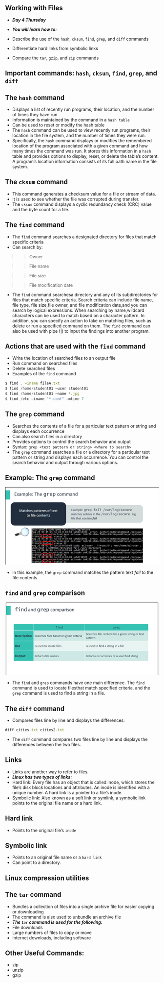 ## Working with Files
- ***Day 4 Thursday***

- ***You will learn how to:***
- Describe the use of the `hash`, `cksum`, `find`, `grep`, and `diff` commands
- Differentiate hard links from symbolic links
- Compare the `tar`, `gzip`, and `zip` commands

## Important commands: `hash`, `cksum`, `find`, `grep`, and `diff`
## The `hash` command
- Displays a list of recently run programs, their location, and the number of times they have run
- Information is maintained by the command in a `hash table`
- Can be used to reset or modify the hash table
- The `hash` command can be used to view recently run programs, their location in the file system, and the number of times they were run. 
- Specifically, the `hash` command displays or modifies the remembered location of the program associated with a given command and how many times the command was run. It stores this information in a `hash` table and provides options to display, reset, or delete the table’s content. A program’s location information consists of its full path name in the file system.

## The `cksum` command
- This command generates a checksum value for a file or stream of data.
- It is used to see whether the file was corrupted during transfer.
- The `cksum` command displays a cyclic redundancy check (CRC) value and the byte count for a file.

## The `find` command
- The `find` command searches a designated directory for files that match specific criteria
- Can search by:

>> Owner

>> File name

>> File size

>> File modification date

- The `find` command searchesa directory and any of its subdirectories for files that match specific criteria. Search criteria can include file name, file type, file size,file owner, and file modification date,and you can search by logical expressions. When searching by name,wildcard characters can be used to match based on a character pattern. In addition, you can specify an action to take on matching files, such as delete or run a specified command on them. The `find` command can also be used with pipe (|) to input the findings into another program.

## Actions that are used with the `find` command
- Write the location of searched files to an output file
- Run command on searched files
- Delete searched files
- Examples of the `find` command

```javascript
$ find . –iname fileA.txt
$ find /home/student01 –user student01
$ find /home/student01 –name *.jpg
$ find /etc –iname "*.conf" –mtime 7
```

## The `grep` command
- Searches the contents of a file for a particular text pattern or string and displays each occurrence
- Can also search files in a directory
- Provides options to control the search behavior and output
- Syntax: `grep <text pattern or string> <where to search>`
- The `grep` command searches a file or a directory for a particular text pattern or string and displays each occurrence. You can control the search behavior and output through various options.

## Example: The `grep` command
![alt text](<Images/grep cmd.png>)

- In this example, the `grep` command matches the pattern text *fail* to the file contents.

## `find` and `grep` comparison
![alt text](<Images/find vs grep.png>)

- The `find` and `grep` commands have one main difference. The `find` command is used to locate filesthat match specified criteria, and the `grep` command is used to find a string in a file.
 
## The `diff` command
- Compares files line by line and displays the differences:

```javascript
diff cities.txt cities2.txt
```

- The `diff` command compares two files line by line and displays the differences between the two files.

## Links
- Links are another way to refer to files.
- ***Linux has two types of links:***
- Hard link: Every file has an object that is called inode, which stores the file’s disk block locations and attributes. An inode is identified with a unique number. A hard link is a pointer to a file’s inode.
- Symbolic link: Also known as a soft link or symlink, a symbolic link points to the original file name or a hard link.

## Hard link
- Points to the original file’s `inode`

## Symbolic link
- Points to an original file name or a `hard link`
- Can point to a directory.

## Linux compression utilities
## The `tar` command
- Bundles a collection of files into a single archive file for easier copying or downloading
- The command is also used to unbundle an archive file
- ***The `tar` command is used for the following:***
- File downloads
- Large numbers of files to copy or move
- Internet downloads, including software

## Other Useful Commands:
- zip
- unzip
- gzip
